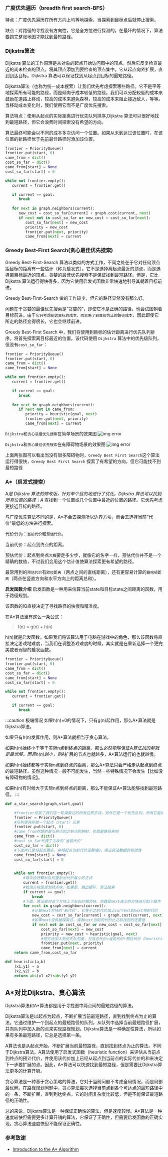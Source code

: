 ### 广度优先遍历（breadth first search-BFS）
特点：广度优先遍历在所有方向上均等地探索，当探索到目标点后就停止搜索。

缺点：对路径的寻找没有方向性，它是全方位进行探测的。在最坏的情况下，算法要跑完整张地图才能找到最短路径。


### Dijkstra算法
Dijkstra 算法的工作原理是从对象的起点开始访问图中的顶点。然后它反复检查最近的尚未检查的顶点，将其顶点添加到要检查的顶点集中。它从起点向外扩展，直到到达目标。Dijkstra 算法可以保证找到从起点到目标的最短路径。

Dijkstra算法（也称为统一成本搜索）让我们优先考虑探索哪些路径。它不是平等地探索所有可能的路径，而是倾向于成本较低的路径。我们可以分配较低的成本来鼓励在道路上移动，较高的成本来避免森林，较高的成本来阻止接近敌人，等等。当移动成本变化时，我们使用它而不是广度优先搜索。

算法特点：使用从起点的实际距离进行优先队列排序,Dijkstra 算法可以很好地找到最短路径，但它会浪费时间探索没有希望的方向。

算法最终可能会以不同的成本多次访问一个位置。如果从未到达过该位置时，在该位置的新路径优于先前最佳路径时添加该位置。
```py  title='redblobgames的代码实现'
frontier = PriorityQueue()
frontier.put(start, 0)
came_from = dict()
cost_so_far = dict()
came_from[start] = None
cost_so_far[start] = 0

while not frontier.empty():
   current = frontier.get()

   if current == goal:
      break
   
   for next in graph.neighbors(current):
      new_cost = cost_so_far[current] + graph.cost(current, next)
      if next not in cost_so_far or new_cost < cost_so_far[next]:
         cost_so_far[next] = new_cost
         priority = new_cost
         frontier.put(next, priority)
         came_from[next] = current

```


### Greedy Best-First Search(贪心最佳优先搜索)
Greedy Best-First-Search 算法以类似的方式工作，不同之处在于它对任何顶点距目标的距离有一些估计（称为启发式）。它不是选择离起点最近的顶点，而是选择离目标最近的顶点。贪婪的最佳优先搜索不是保证找到最短路径。但是，它比 Dijkstra 算法运行得快得多，因为它使用启发式函数非常快速地引导其朝着目标前进。

Greedy Best-First-Search 做的工作较少，但它的路径显然没有那么好。

问题在于贪婪的最佳优先搜索是“贪婪的”，即使它不是正确的路径，也会试图朝着目标前进。由于`它只考虑到达目标的成本，而忽略了到目前为止的路径成本`，因此即使它所走的路径变得很长，它也会继续前进。

Greedy Best-First Search 中，我们将使用到目标的估计距离进行优先队列排序。将首先探索离目标最近的位置。该代码使用 `Dijkstra` 算法中的优先级队列，但没有`cost_so_far`：

```py
frontier = PriorityQueue()
frontier.put(start, 0)
came_from = dict()
came_from[start] = None

while not frontier.empty():
   current = frontier.get()

   if current == goal:
      break
   
   for next in graph.neighbors(current):
      if next not in came_from:
         priority = heuristic(goal, next)
         frontier.put(next, priority)
         came_from[next] = current
```



`Dijkstra`和`贪心最佳优先搜索`在简单场景的效果图
![img error](https://s3.bmp.ovh/imgs/2021/10/ca68f8f00c9ce9af.png)

`Dijkstra`和`贪心最佳优先搜索`在有障碍物场景的效果图
![img error](https://s3.bmp.ovh/imgs/2021/10/6cf0a19447a2712c.png)


上面两张图可以看出当没有很多障碍物时，`Greedy Best First Search`这个算法运行得很快，`Greedy Best First Search` 探索了有希望的方向，但它可能找不到最短路径


### A*（启发式搜索）
A*是 Dijkstra 算法的修改版，针对单个目的地进行了优化。Dijkstra 算法可以找到所有位置的路径；A* 查找到一个位置或几个位置中最近的位置的路径。它优先考虑更接近目标的路径。

与广度优先算法不同的是，A*不会去探测所以边界方块，而会去选择当前"代价"最低的方块进行探索。

代价分为：`当前代价`和`预估代价`。

当前代价：起点到终点的距离。

预估代价：起点到终点`大概`要走多少步，就像它的名字一样，预估代价并不是一个精确的数值，不过我们会用这个估计值使算法探索更有希望的路径。

最常用到的`预估代价`有`欧拉距离`（两点之间的直线距离），还有更容易计算的`曼哈顿距离`（两点在竖直方向和水平方向上的距离总和）。

**启发函数介绍**
启发函数是一种用来估算当前state和目标state之间距离的函数，用于路径规划。

该函数的IQ直接决定了寻找路径的快慢和精准度。

在A*算法里有这么一条公式：

>  f(n) = g(n) + h(n)

h(n)就是启发函数，如果我们将该算法用于电脑在游戏中的角色，那么该函数将直接决定游戏地难度，当我们在调整游戏难度的时候，其实就是在重新选择一个更完美或者弱智的启发函数。


```py
frontier = PriorityQueue()
frontier.put(start, 0)
came_from = dict()
cost_so_far = dict()
came_from[start] = None
cost_so_far[start] = 0

while not frontier.empty():
   current = frontier.get()

   if current == goal:
      break
```

:::caution 极端情况
如果h(n)=0的情况下，只有g(n)起作用，那么A*算法就是Dijkstra算法。

如果只有h(n)发挥作用，则A*算法就相当于贪心算法。

如果h(n)始终小于等于实际n点到终点的距离，那么必然能够保证A*算法找的解就是最优解。而且h(n)越小，则A*扩展的节点也就越多，A*算法运行的也就越慢。

如果h(n)始终都等于实际n点到终点的距离，那么A*算法只会严格走从起点到终点的最短路径。虽然这种情况一般不可能发生，当然一些特殊情况下会发生【比如没有障碍物的情况】。

如果h(n)有时候大于实际n点到终点的距离，那么不能保证A*算法能够找到最短路径。
:::

```py  title='A* redblobgames的代码实现'
def a_star_search(graph,start,goal)

    #frontier存放了我们这一轮探索过的所有边界方块，另外它是一个优先队列，所有它能够通过’代价‘自动排序，并每次取出代价最低的方块
    frontier = PriorityQueue()
    #队列里先存放一个起点（start）元素
    frontier.put(start, 0)
    #came_from存放的是当前点到之前点的映射，也就是路径来向
    came_from = dict()
    #cost_so_far代表了方块的’当前代价‘
    cost_so_far = dict()
    #下面两行是将起点置空，并将起点当前代价设置成0，保证算法数据的有效性
    came_from[start] = None
    cost_so_far[start] = 0
    

    while not frontier.empty():
        #每次执行都从队列里抽出代价最小的方块
        current = frontier.get()
        #检测方块是否为终点块，如果是，跳出循环，算法结束
        if current == goal:
            break
        #下面，算法会对这个方块上下左右的相邻块，也就是next表示的方块进行如下操作
        for next in graph.neighbors(current):
            #计算next方块的'新代价'，它等于之前代价加上current到next块的代价
            new_cost = cost_so_far[current] + graph.cost(current, next)
            #如果next没有被探索过，或者next当前的代价比之前找到的还要低
            if next not in cost_so_far or new_cost < cost_so_far[next]:
                cost_so_far[next] = new_cost
                priority = new_cost + heuristic(goal, next)
                #把方块加入到优先队列里，并且总代价=当前代价+预估代价（heuristic(goal, next)
                frontier.put(next, priority)
                came_from[next] = current
    return came_from,cost_so_far
```

```py  title='曼哈顿距离'
def heuristic(a,b)
    (x1,y1) = a
    (x2,y2) = b
    return abs(x1-x2)+abs(y1-y2)
```


## A*对比Dijkstra、贪心算法
Dijkstra算法和A*算法都是用于寻找图中两点间的最短路径的算法。

Dijkstra算法是以起点为起点，不断扩展当前最短路径，直到找到终点为止的算法。它通过维护一个到起点的最短路径的队列，从队列中选择当前最短路径扩展，并向队列中加入新的点来实现路径规划。Dijkstra算法是一种确定性算法，所以如果有多条最短路径，它总是选择第一条。

A算法也是从起点开始，不断扩展当前最短路径，直到找到终点为止的算法。不同于Dijkstra算法，A算法使用了启发式函数（heuristic function）来评估从当前点到终点的预计代价，并使用该代价加上已经从起点到当前点的实际代价的和来决定下一步要扩展的点。因此，A*算法可以快速找到最短路径，但是需要比Dijkstra算法更多的计算开销。

贪心算法是一种基于贪心策略的算法，它对于当前问题不考虑全局情况，而是局部最优解。在路径规划问题中，贪心算法每次选择当前点到各个可达点的最短路径中的一条，不断扩展，直到到达终点。它的时间复杂度比较低，但是不能保证最短路径的正确性。

总的来说，Dijkstra算法是一种保证正确性的算法，但是速度较慢。A*算法是一种速度较快但需要更多计算开销的算法，它保证了正确性，但需要启发函数的正确实现。贪心算法速度快但不能保证正确性。

### 参考致谢
- [Introduction to the A* Algorithm](https://www.redblobgames.com/)

